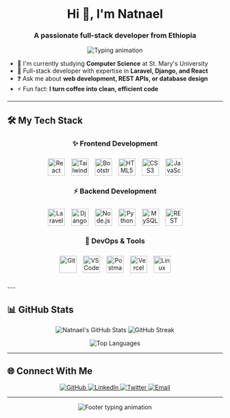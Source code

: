 <h1 align="center">Hi 👋, I'm Natnael</h1>
<h3 align="center">A passionate full-stack developer from Ethiopia</h3>

<p align="center">
  <img src="https://readme-typing-svg.demolab.com?font=Fira+Code&pause=1000&color=22D3EE&center=true&vCenter=true&width=435&lines=Full-time+freelance+developer;Computer+Science+student;Building+digital+solutions+since+2021" alt="Typing animation" />
</p>

- 🌱 I'm currently studying **Computer Science** at St. Mary's University 
- 💼 Full-stack developer with expertise in **Laravel, Django, and React**
- ❓ Ask me about **web development, REST APIs, or database design**
- ⚡ Fun fact: **I turn coffee into clean, efficient code**

---

## 🛠️ My Tech Stack

<div align="center">

### **✨ Frontend Development**
<div style="display: flex; flex-wrap: wrap; justify-content: center; gap: 15px; margin: 25px 0;">
  <img src="https://img.shields.io/badge/React-61DAFB?style=for-the-badge&logo=react&logoColor=black&labelColor=000000" height="40" alt="React">
  <img src="https://img.shields.io/badge/Tailwind_CSS-38B2AC?style=for-the-badge&logo=tailwind-css&logoColor=white&labelColor=000000" height="40" alt="Tailwind">
  <img src="https://img.shields.io/badge/Bootstrap-7952B3?style=for-the-badge&logo=bootstrap&logoColor=white&labelColor=000000" height="40" alt="Bootstrap">
  <img src="https://img.shields.io/badge/HTML5-E34F26?style=for-the-badge&logo=html5&logoColor=white&labelColor=000000" height="40" alt="HTML5">
  <img src="https://img.shields.io/badge/CSS3-1572B6?style=for-the-badge&logo=css3&logoColor=white&labelColor=000000" height="40" alt="CSS3">
  <img src="https://img.shields.io/badge/JavaScript-F7DF1E?style=for-the-badge&logo=javascript&logoColor=black&labelColor=000000" height="40" alt="JavaScript">
</div>

### **⚡ Backend Development**
<div style="display: flex; flex-wrap: wrap; justify-content: center; gap: 15px; margin: 25px 0;">
  <img src="https://img.shields.io/badge/Laravel-FF2D20?style=for-the-badge&logo=laravel&logoColor=white&labelColor=000000" height="40" alt="Laravel">
  <img src="https://img.shields.io/badge/Django-092E20?style=for-the-badge&logo=django&logoColor=white&labelColor=000000" height="40" alt="Django">
  <img src="https://img.shields.io/badge/Node.js-339933?style=for-the-badge&logo=node.js&logoColor=white&labelColor=000000" height="40" alt="Node.js">
  <img src="https://img.shields.io/badge/Python-3776AB?style=for-the-badge&logo=python&logoColor=white&labelColor=000000" height="40" alt="Python">
  <img src="https://img.shields.io/badge/MySQL-4479A1?style=for-the-badge&logo=mysql&logoColor=white&labelColor=000000" height="40" alt="MySQL">
  <img src="https://img.shields.io/badge/REST_API-FF6C37?style=for-the-badge&logo=postman&logoColor=white&labelColor=000000" height="40" alt="REST API">
</div>

### **🚀 DevOps & Tools**
<div style="display: flex; flex-wrap: wrap; justify-content: center; gap: 15px; margin: 25px 0;">
  <img src="https://img.shields.io/badge/Git-F05032?style=for-the-badge&logo=git&logoColor=white&labelColor=000000" height="40" alt="Git">
  <img src="https://img.shields.io/badge/VS_Code-007ACC?style=for-the-badge&logo=visual-studio-code&logoColor=white&labelColor=000000" height="40" alt="VS Code">
  <img src="https://img.shields.io/badge/Postman-FF6C37?style=for-the-badge&logo=postman&logoColor=white&labelColor=000000" height="40" alt="Postman">
  <img src="https://img.shields.io/badge/Vercel-000000?style=for-the-badge&logo=vercel&logoColor=white&labelColor=000000" height="40" alt="Vercel">
  <img src="https://img.shields.io/badge/Linux-FCC624?style=for-the-badge&logo=linux&logoColor=black&labelColor=000000" height="40" alt="Linux">
</div>

</div>
---

## 📊 GitHub Stats

<p align="center">
  <img src="https://github-readme-stats.vercel.app/api?username=natnael&show_icons=true&theme=radical" alt="Natnael's GitHub Stats" />
  <img src="https://github-readme-streak-stats.herokuapp.com/?user=natnael&theme=radical" alt="GitHub Streak" />
</p>

<p align="center">
  <img src="https://github-readme-stats.vercel.app/api/top-langs/?username=natnael&layout=compact&theme=radical" alt="Top Languages" />
</p>

---

## 🌐 Connect With Me

<p align="center">
  <a href="https://github.com/natnael" target="_blank">
    <img src="https://img.shields.io/badge/-GitHub-181717?style=for-the-badge&logo=github&logoColor=white" alt="GitHub"/>
  </a>
  <a href="https://linkedin.com/in/yourprofile" target="_blank">
    <img src="https://img.shields.io/badge/-LinkedIn-0A66C2?style=for-the-badge&logo=linkedin&logoColor=white" alt="LinkedIn"/>
  </a>
  <a href="https://twitter.com/yourhandle" target="_blank">
    <img src="https://img.shields.io/badge/-Twitter-1DA1F2?style=for-the-badge&logo=twitter&logoColor=white" alt="Twitter"/>
  </a>
  <a href="mailto:youremail@domain.com">
    <img src="https://img.shields.io/badge/-Email-EA4335?style=for-the-badge&logo=gmail&logoColor=white" alt="Email"/>
  </a>
</p>

---

<p align="center">
  <img src="https://readme-typing-svg.demolab.com?font=Fira+Code&pause=1000&color=22D3EE&center=true&vCenter=true&width=500&lines=Turning+ideas+into+functional+reality;Clean+code+enthusiast;Let's+build+something+amazing+together" alt="Footer typing animation" />
</p>
